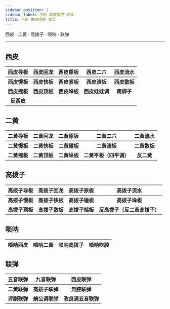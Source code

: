 ```yaml
---
sidebar_position: 1
sidebar_label: 京剧 曲牌唱腔 收录
title: 京剧 曲牌唱腔 收录
---
```


西皮 · 二黄 · 高拨子 · 唢呐 · 联弹

<hr /> 

## 西皮

|   西皮导板   |   西皮回龙   |   西皮原板   |    西皮二六    |   西皮流水   |
| :----------: | :----------: | :----------: | :------------: | :----------: |
| **西皮慢板** | **西皮快板** | **西皮紧板** |  **西皮滚板**  | **西皮散板** |
| **西皮摇板** | **西皮顶板** | **西皮垛板** | **西皮娃娃调** |  **南梆子**  |
|  **反西皮**  |              |              |                |              |

## 二黄

|   二黄导板   |   二黄回龙   |   二黄原板   |        二黄二六        |   二黄流水   |
| :----------: | :----------: | :----------: | :--------------------: | :----------: |
| **二黄慢板** | **二黄快板** | **二黄碰板** |      **二黄滚板**      | **二黄散板** |
| **二黄摇板** | **二黄顶板** | **二黄垛板** | **二黄平板（四平调）** |  **反二黄**  |

## 高拨子

|   高拨子导板   |   高拨子回龙   |   高拨子原板   |          高拨子流水          |
| :------------: | :------------: | :------------: | :--------------------------: |
| **高拨子慢板** | **高拨子快板** | **高拨子碰板** |        **高拨子垛板**        |
| **高拨子顶板** | **高拨子散板** | **高拨子摇板** | **反高拨子（反二黄高拨子）** |

## 唢呐

| 唢呐西皮 | 唢呐二黄 | 唢呐高拨子 | 唢呐吹腔 |
| :------: | :------: | :--------: | :--------: |

## 联弹

|   五音联弹   |    九音联弹    |      西皮联弹      |
| :----------: | :------------: | :----------------: |
| **二黄联弹** | **高拨子联弹** |    **昆腔联弹**    |
| **评剧联弹** | **艄公调联弹** | **改良调五音联弹** |